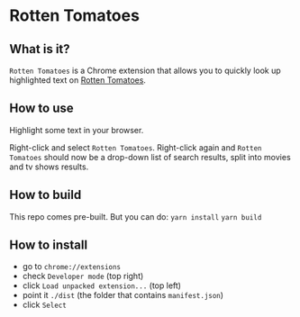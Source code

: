 # Rotten Tomatoes

## What is it?

`Rotten Tomatoes` is a Chrome extension that allows you to quickly look up highlighted text on [Rotten Tomatoes](https://www.rottentomatoes.com/).

## How to use

Highlight some text in your browser.


Right-click and select `Rotten Tomatoes`.
Right-click again and `Rotten Tomatoes` should now be a drop-down list of search results, split into movies and tv shows results.

## How to build

This repo comes pre-built.
But you can do:
`yarn install`
`yarn build`

## How to install

- go to `chrome://extensions`
- check `Developer mode` (top right)
- click `Load unpacked extension...` (top left)
- point it `./dist` (the folder that contains `manifest.json`)
- click `Select`